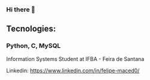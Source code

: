 ### Hi there 👋

## Tecnologies:
### Python, C, MySQL


Information Systems Student at IFBA - Feira de Santana


Linkedin: https://www.linkedin.com/in/felipe-maced0/
